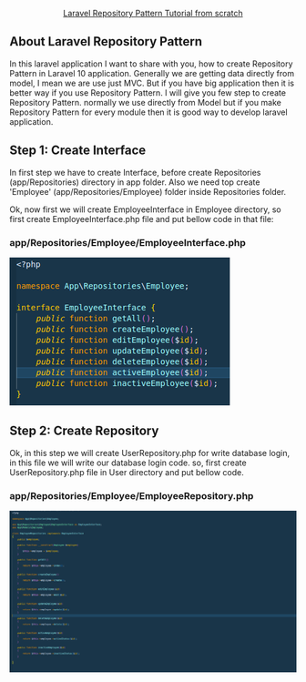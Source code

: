 <p align="center">
    <a href="https://github.com/tauhedulislam0001/Laravel-Repository-Binding" target="_blank">
         Laravel Repository Pattern Tutorial from scratch
    </a>
</p>

## About Laravel Repository Pattern

In this laravel application I want to share with you, how to create Repository Pattern in Laravel 10 application. Generally we are getting data directly from model, I mean we are use just MVC. But if you have big application then it is better way if you use Repository Pattern. I will give you few step to create Repository Pattern. normally we use directly from Model but if you make Repository Pattern for every module then it is good way to develop laravel application.

## Step 1: Create Interface

In first step we have to create Interface, before create Repositories (app/Repositories) directory in app folder. Also we need top create 'Employee' (app/Repositories/Employee) folder inside Repositories folder.

Ok, now first we will create EmployeeInterface in Employee directory, so first create EmployeeInterface.php file and put bellow code in that file:

### app/Repositories/Employee/EmployeeInterface.php
<img src="/public/screen/EmployeeInterface.png" alt="employee interface example code" title="Optional title">

## Step 2: Create Repository

Ok, in this step we will create UserRepository.php for write database login, in this file we will write our database login code. so, first create UserRepository.php file in User directory and put bellow code.

### app/Repositories/Employee/EmployeeRepository.php
<img src="/public/screen/EmployeeRepository.png" alt="employee interface example code" title="Optional title">

